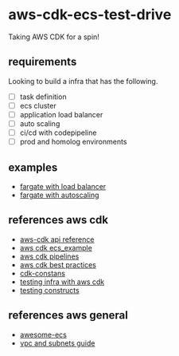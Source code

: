 # aws-cdk-ecs-test-drive

Taking AWS CDK for a spin!

## requirements

Looking to build a infra that has the following.

-   [ ] task definition
-   [ ] ecs cluster
-   [ ] application load balancer
-   [ ] auto scaling
-   [ ] ci/cd with codepipeline
-   [ ] prod and homolog environments

## examples

-   [fargate with load balancer](https://github.com/aws-samples/aws-cdk-examples/tree/master/typescript/ecs/fargate-application-load-balanced-service/)
-   [fargate with autoscaling](https://github.com/aws-samples/aws-cdk-examples/tree/master/typescript/ecs/fargate-service-with-auto-scaling/)

## references aws cdk

-   [aws-cdk api reference](https://docs.aws.amazon.com/cdk/api/latest/docs/aws-construct-library.html)
-   [aws cdk ecs_example](https://docs.aws.amazon.com/cdk/latest/guide/ecs_example.html)
-   [aws cdk pipelines](https://docs.aws.amazon.com/cdk/latest/guide/cdk_pipeline.html)
-   [aws cdk best practices](https://github.com/kevinslin/open-cdk)
-   [cdk-constans](https://github.com/kevinslin/cdk-constants)
-   [testing infra with aws cdk](https://aws.amazon.com/blogs/developer/testing-infrastructure-with-the-aws-cloud-development-kit-cdk/)
-   [testing constructs](https://cdkworkshop.com/20-typescript/70-advanced-topics/100-construct-testing.html)

## references aws general

-   [awesome-ecs](https://github.com/nathanpeck/awesome-ecs)
-   [vpc and subnets guide](https://docs.aws.amazon.com/vpc/latest/userguide/VPC_Subnets.html#vpc-subnet-basics)
